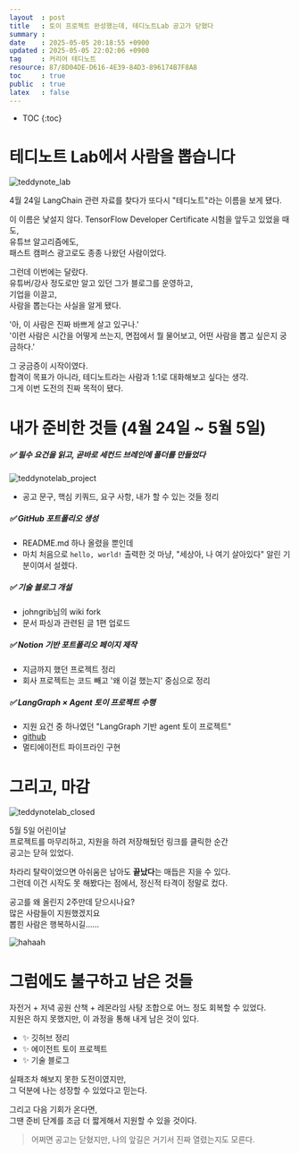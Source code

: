 ```yaml
---
layout  : post
title   : 토이 프로젝트 완성했는데, 테디노트Lab 공고가 닫혔다
summary : 
date    : 2025-05-05 20:18:55 +0900
updated : 2025-05-05 22:02:06 +0900
tag     : 커리어 테디노트
resource: 87/8D04DE-D616-4E39-84D3-896174B7F8A8
toc     : true
public  : true
latex   : false
---
```

* TOC
{:toc}

# 테디노트 Lab에서 사람을 뽑습니다
![teddynote_lab](https://i.imgur.com/TtpoIOy.png)

4월 24일
LangChain 관련 자료를 찾다가 또다시 "테디노트"라는 이름을 보게 됐다.

이 이름은 낯설지 않다. TensorFlow Developer Certificate 시험을 앞두고 있었을 때도,  
유튜브 알고리즘에도,  
패스트 캠퍼스 광고로도 종종 나왔던 사람이었다.

그런데 이번에는 달랐다.  
유튜버/강사 정도로만 알고 있던 그가 블로그를 운영하고,  
기업을 이끌고,  
사람을 뽑는다는 사실을 알게 됐다.

'아, 이 사람은 진짜 바쁘게 살고 있구나.'  
'이런 사람은 시간을 어떻게 쓰는지, 면접에서 뭘 물어보고, 어떤 사람을 뽑고 싶은지 궁금하다.'  

그 궁금증이 시작이였다.  
합격이 목표가 아니라, 테디노트라는 사람과 1:1로 대화해보고 싶다는 생각.  
그게 이번 도전의 진짜 목적이 됐다.


# 내가 준비한 것들 (4월 24일 ~ 5월 5일)
##### ✅ 필수 요건을 읽고, 곧바로 세컨드 브레인에 폴더를 만들었다
![teddynotelab_project](https://i.imgur.com/bIIsNAM.png)

- 공고 문구, 핵심 키쿼드, 요구 사항, 내가 할 수 있는 것들 정리

##### ✅ GitHub 포트폴리오 생성
- README.md 하나 올렸을 뿐인데  
- 마치 처음으로 `hello, world!` 출력한 것 마냥, "세상아, 나 여기 살아있다" 알린 기분이여서 설렜다.

##### ✅ 기술 블로그 개설
- johngrib님의 wiki fork
- 문서 파싱과 관련된 글 1편 업로드

##### ✅ Notion 기반 포트폴리오 페이지 제작
- 지금까지 했던 프로젝트 정리
- 회사 프로젝트는 코드 빼고 '왜 이걸 했는지' 중심으로 정리

##### ✅ LangGraph × Agent 토이 프로젝트 수행
- 지원 요건 중 하나였던 "LangGraph 기반 agent 토이 프로젝트"
- [github](https://github.com/neighbor42/newsletter_agent_graph)
- 멀티에이전트 파이프라인 구현


# 그리고, 마감
![teddynotelab_closed](https://i.imgur.com/U8bPn8e.jpeg)

5월 5일 어린이날  
프로젝트를 마무리하고, 지원을 하려 저장해뒀던 링크를 클릭한 순간  
공고는 닫혀 있었다.

차라리 탈락이었으면 아쉬움은 남아도 **끝났다**는 매듭은 지을 수 있다.  
그런데 이건 시작도 못 해봤다는 점에서, 정신적 타격이 정말로 컸다.  

공고를 왜 올린지 2주만데 닫으시나요?  
많은 사람들이 지원했겠지요  
뽑힌 사람은 행복하시길......

![hahaah](https://i.imgur.com/F0gRWjf.jpeg)


# 그럼에도 불구하고 남은 것들
자전거 + 저녁 공원 산책 + 레몬라임 사탕 조합으로 어느 정도 회복할 수 있었다.  
지원은 하지 못했지만, 이 과정을 통해 내게 남은 것이 있다.
- ✨ 깃허브 정리
- ✨ 에이전트 토이 프로젝트
- ✨ 기술 블로그  

실패조차 해보지 못한 도전이였지만,  
그 덕분에 나는 성장할 수 있었다고 믿는다.

그리고 다음 기회가 온다면,  
그땐 준비 단계를 조금 더 짧게해서 지원할 수 있을 것이다.  

>어쩌면 공고는 닫혔지만, 나의 앞길은 거기서 진짜 열렸는지도 모른다.


